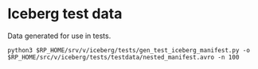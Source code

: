 # Iceberg test data

Data generated for use in tests.

```
python3 $RP_HOME/srv/v/iceberg/tests/gen_test_iceberg_manifest.py -o $RP_HOME/src/v/iceberg/tests/testdata/nested_manifest.avro -n 100
```

